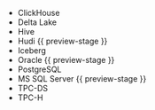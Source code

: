 * ClickHouse
* Delta Lake
* Hive
* Hudi {{ preview-stage }}
* Iceberg
* Oracle {{ preview-stage }}
* PostgreSQL
* MS SQL Server {{ preview-stage }}
* TPC-DS
* TPC-H
